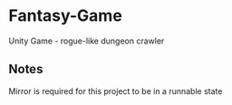 # Fantasy-Game
Unity Game - rogue-like dungeon crawler

## Notes
Mirror is required for this project to be in a runnable state
